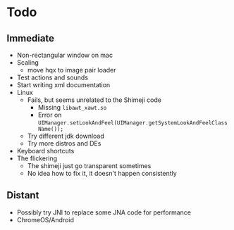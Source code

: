 # Todo

## Immediate
- Non-rectangular window on mac
- Scaling
  - move hqx to image pair loader
- Test actions and sounds
- Start writing xml documentation
- Linux
  - Fails, but seems unrelated to the Shimeji code
    - Missing `libawt_xawt.so`
    - Error on `UIManager.setLookAndFeel(UIManager.getSystemLookAndFeelClassName());`
  - Try different jdk download
  - Try more distros and DEs
- Keyboard shortcuts
- The flickering
  - The shimeji just go transparent sometimes
  - No idea how to fix it, it doesn't happen consistently

## Distant
- Possibly try JNI to replace some JNA code for performance
- ChromeOS/Android
